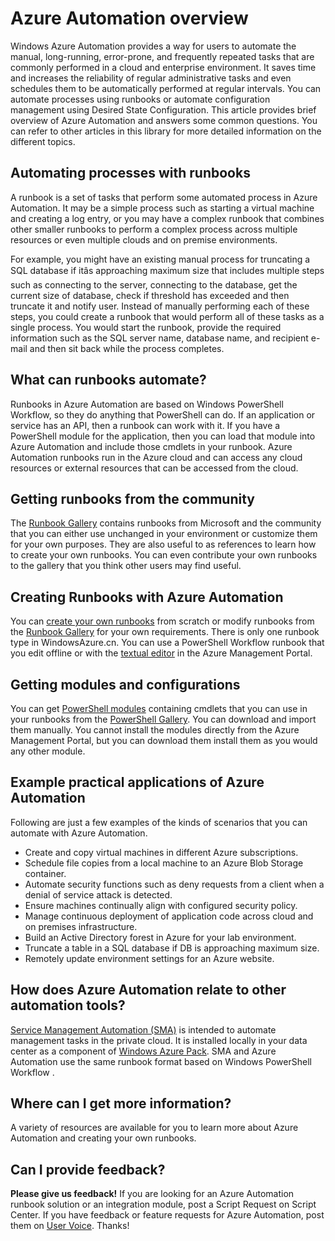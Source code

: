 <properties
	pageTitle="What is Azure Automation | Windows Azure"
	description="Learn what value Azure Automation provides and get answers to common questions so that you can get started in creating, using runbooks and Azure Automation DSC."
	services="automation"
	documentationCenter=""
	authors="SnehaGunda"
	manager="stevenka"
	editor=""/>

<tags
	ms.service="automation"
	ms.date="11/05/2015"
	wacn.date=""/>

# Azure Automation overview


Windows Azure Automation provides a way for users to automate the manual, long-running, error-prone, and frequently repeated tasks that are commonly performed in a cloud and enterprise environment. It saves time and increases the reliability of regular administrative tasks and even schedules them to be automatically performed at regular intervals. You can automate processes using runbooks or automate configuration management using Desired State Configuration. This article provides brief overview of Azure Automation and answers some common questions. You can refer to other articles in this library for more detailed information on the different topics.


## Automating processes with runbooks

A runbook is a set of tasks that perform some automated process in Azure Automation. It may be a simple process such as starting a virtual machine and creating a log entry, or you may have a complex runbook that combines other smaller runbooks to perform a complex process across multiple resources or even multiple clouds and on premise environments.  

For example, you might have an existing manual process for truncating a SQL database if <!-- deleted by customization it's --><!-- keep by customization: begin --> itâs <!-- keep by customization: end --> approaching maximum size that includes multiple steps such as connecting to the server, connecting to the database, get the current size of database, check if threshold has exceeded and then truncate it and notify user. Instead of manually performing each of these steps, you could create a runbook that would perform all of these tasks as a single process. You would start the runbook, provide the required information such as the SQL server name, database name, and recipient e-mail and then sit back while the process completes.


## What can runbooks automate?

Runbooks in Azure Automation are based on <!-- deleted by customization Windows PowerShell or --> Windows PowerShell Workflow, so they do anything that PowerShell can do. If an application or service has an API, then a runbook can work with it. If you have a PowerShell module for the application, then you can load that module into Azure Automation and include those cmdlets in your runbook. Azure Automation runbooks run in the Azure cloud and can access any cloud resources or external resources that can be accessed from the cloud. <!-- deleted by customization Using [Hybrid Runbook Worker](/documentation/articles/automation-hybrid-runbook-worker), runbooks can run in your local data center to manage local resources. -->


## Getting runbooks from the community

The [Runbook <!-- deleted by customization Gallery](/documentation/articles/automation-runbook-gallery#runbooks-in-runbook-gallery) --><!-- keep by customization: begin --> Gallery](/documentation/articles/automation-runbook-gallery) <!-- keep by customization: end --> contains runbooks from Microsoft and the community that you can either use unchanged in your environment or customize them for your own purposes. They are also useful to as references to learn how to create your own runbooks. You can even contribute your own runbooks to the gallery that you think other users may find useful.


## Creating Runbooks with Azure Automation 

<!-- deleted by customization
You can [create your own runbooks](/documentation/articles/automation-creating-importing-runbook) from scratch or modify runbooks from the [Runbook Gallery](/documentation/articles/automation-runbook-gallery) for your own requirements. There are three different [runbook types](/documentation/articles/automation-runbook-types) that you can choose from based on your requirements and PowerShell experience. If you prefer to work directly with the PowerShell code, then you can use a [PowerShell runbook](/documentation/articles/automation-runbook-types#powershell-runbooks) or [PowerShell Workflow runbook](/documentation/articles/automation-runbook-types#powershell-workflow-runbooks) that you edit offline or with the [textual editor](/documentation/articles/automation-edit-textual-runbook) in the Azure Management Portal. If you prefer to edit a runbook without being exposed to the underlying code, then you can create a [Graphical runbook](/documentation/articles/automation-runbook-types#graphical-runbooks) using the [graphical editor](/documentation/articles/automation-graphical-authoring-intro) in the Azure preview portal. 

Prefer watching to reading? Have a look at the below video from Microsoft Ignite session in May 2015. Note: While the concepts and features discussed in this video are correct, Azure Automation has progressed a lot since this video was recorded, it now has a more extensive UI in the Azure Management Portal, and supports additional capabilities.

> [AZURE.VIDEO microsoft-ignite-2015-automating-operational-and-management-tasks-using-azure-automation]


## Automating configuration management with Desired State Configuration 

[PowerShell DSC](https://technet.microsoft.com/zh-cn/library/dn249912.aspx) is a management platform that allows you to manage, deploy and enforce configuration for physical hosts and virtual machines using a declarative PowerShell syntax. You can define configurations on a central DSC Pull Server that target machines can automatically retrieve and apply. DSC provides a set of PowerShell cmdlets that you can use to manage configurations and resources.  

[Azure Automation DSC](/documentation/articles/automation-dsc-overview) is a cloud based solution for PowerShell DSC that provides services required for enterprise environments.  You can manage your DSC resources in Azure Automation and apply configurations to virtual or physical machines that retrieve them from a DSC Pull Server in the Azure cloud.  It also provides reporting services that inform you of important events such as when nodes have deviated from their assigned configuration and when a new configuration has been applied. 


## Creating your own DSC configurations with Azure Automation

[DSC configurations](/documentation/articles/automation-dsc-overview#azure-automation-dsc-terms) specify the desired state of a node.  Multiple nodes can apply the same configuration to assure that they all maintain an identical state.  You can create a configuration using any text editor on your local machine and then import it into Azure Automation where you can compile it and apply it nodes.

-->
<!-- keep by customization: begin -->
You can [create your own runbooks](/documentation/articles/automation-creating-importing-runbook) from scratch or modify runbooks from the [Runbook Gallery](/documentation/articles/automation-runbook-gallery) for your own requirements. There is only one runbook type in WindowsAzure.cn. You can use a PowerShell Workflow runbook that you edit offline or with the [textual editor](/documentation/articles/automation-edit-textual-runbook) in the Azure Management Portal.
<!-- keep by customization: end -->

## Getting modules and configurations 

You can get [PowerShell modules](/documentation/articles/automation-runbook-gallery#modules-in-powershell-gallery) containing cmdlets that you can use in your runbooks <!-- deleted by customization and DSC configurations --> from the [PowerShell Gallery](http://www.powershellgallery.com/). You <!-- deleted by customization can launch this gallery from the Azure preview portal and import modules directly into Azure Automation, or you --> can download and import them manually. You cannot install the modules directly from the Azure Management Portal, but you can download them install them as you would any other module.


## Example practical applications of Azure Automation 

Following are just a few examples of the kinds of scenarios that you can automate with Azure Automation. 

* Create and copy virtual machines in different Azure subscriptions. 
* Schedule file copies from a local machine to an Azure Blob Storage container. 
* Automate security functions such as deny requests from a client when a denial of service attack is detected. 
* Ensure machines continually align with configured security policy.
* Manage continuous deployment of application code across cloud and on premises infrastructure. 
* Build an Active Directory forest in Azure for your lab environment. 
* Truncate a table in a SQL database if DB is approaching maximum size. 
* Remotely update environment settings for an Azure website. 


## How does Azure Automation relate to other automation tools?

[Service Management Automation (SMA)](http://technet.microsoft.com/zh-cn/library/dn469260.aspx) is intended to automate management tasks in the private cloud. It is installed locally in your data center as a component of [Windows Azure Pack](https://www.microsoft.com/server-cloud/). SMA and Azure Automation use the same runbook format based on Windows PowerShell <!-- deleted by customization and Windows PowerShell --> Workflow <!-- deleted by customization, but SMA does not support [graphical runbooks](/documentation/articles/automation-graphical-authoring-intro) -->.
<!-- deleted by customization

[System Center 2012 Orchestrator](http://technet.microsoft.com/zh-cn/library/hh237242.aspx) is intended for automation of on-premises resources. It uses a different runbook format than Azure Automation and Service Management Automation and has a graphical interface to create runbooks without requiring any scripting. Its runbooks are composed of activities from Integration Packs that are written specifically for Orchestrator. 

-->

## Where can I get more information? 

A variety of resources are available for you to learn more about Azure Automation and creating your own runbooks. 
<!-- deleted by customization

* **Azure Automation Library** is where you are right now. The articles in this library provide complete documentation on the configuration and administration of Azure Automation and for authoring your own runbooks. 
* [Azure PowerShell cmdlets](http://msdn.microsoft.com/zh-cn/library/jj156055.aspx) provides information for automating Azure operations using Windows PowerShell. Runbooks use these cmdlets to work with Azure resources. 
* [Management Blog](https://azure.microsoft.com/blog/tag/azure-automation/) provides the latest information on Azure Automation and other management technologies from Microsoft. You should subscribe to this blog to stay up to date with the latest from the Azure Automation team. 
* [Automation Forum](https://social.msdn.microsoft.com/Forums/azure/zh-cn/home?forum=azureautomation) allows you to post questions about Azure Automation to be addressed by Microsoft and the Automation community. 
* [Azure Automation Cmdlets](https://msdn.microsoft.com/zh-cn/library/mt244122.aspx) provides information for automating administration tasks. It contains cmdlets to manage Automation accounts, assets, runbooks, DSC.

-->

## Can I provide feedback? 

**Please give us feedback!** If you are looking for an Azure Automation runbook solution or an integration module, post a Script Request on Script Center. If you have feedback or feature requests for Azure Automation, post them on [User Voice](/product-feedback). Thanks! 



